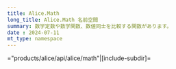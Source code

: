 ```yaml
---
title: Alice.Math
long_title: Alice.Math 名前空間
summary: 数学定数や数学関数、数値同士を比較する関数があります。
date : 2024-07-11
mt_type: namespace
---
```


="products/alice/api/alice/math"|[include-subdir]=